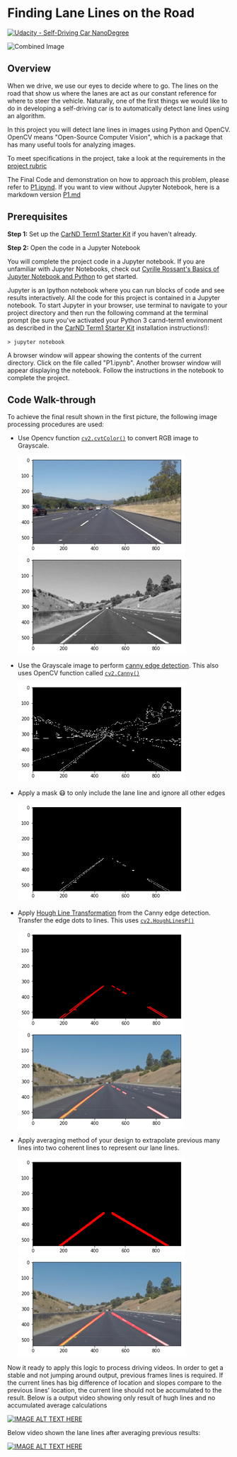 # **Finding Lane Lines on the Road** 
[![Udacity - Self-Driving Car NanoDegree](https://s3.amazonaws.com/udacity-sdc/github/shield-carnd.svg)](http://www.udacity.com/drive)

<img src="examples/laneLines_thirdPass.jpg" width="480" alt="Combined Image" />

Overview
---

When we drive, we use our eyes to decide where to go.  The lines on the road that show us where the lanes are act as our constant reference for where to steer the vehicle.  Naturally, one of the first things we would like to do in developing a self-driving car is to automatically detect lane lines using an algorithm.

In this project you will detect lane lines in images using Python and OpenCV.  OpenCV means "Open-Source Computer Vision", which is a package that has many useful tools for analyzing images.  

To meet specifications in the project, take a look at the requirements in the [project rubric](https://review.udacity.com/#!/rubrics/322/view)

The Final Code and demonstration on how to approach this problem, please refer to [P1.ipynd](./P1.ipynb). If you want to view without Jupyter Notebook, here is a markdown version [P1.md](./P1_md/P1.md)

Prerequisites
---

**Step 1:** Set up the [CarND Term1 Starter Kit](https://classroom.udacity.com/nanodegrees/nd013/parts/fbf77062-5703-404e-b60c-95b78b2f3f9e/modules/83ec35ee-1e02-48a5-bdb7-d244bd47c2dc/lessons/8c82408b-a217-4d09-b81d-1bda4c6380ef/concepts/4f1870e0-3849-43e4-b670-12e6f2d4b7a7) if you haven't already.

**Step 2:** Open the code in a Jupyter Notebook

You will complete the project code in a Jupyter notebook.  If you are unfamiliar with Jupyter Notebooks, check out <A HREF="https://www.packtpub.com/books/content/basics-jupyter-notebook-and-python" target="_blank">Cyrille Rossant's Basics of Jupyter Notebook and Python</A> to get started.

Jupyter is an Ipython notebook where you can run blocks of code and see results interactively.  All the code for this project is contained in a Jupyter notebook. To start Jupyter in your browser, use terminal to navigate to your project directory and then run the following command at the terminal prompt (be sure you've activated your Python 3 carnd-term1 environment as described in the [CarND Term1 Starter Kit](https://github.com/udacity/CarND-Term1-Starter-Kit/blob/master/README.md) installation instructions!):

`> jupyter notebook`

A browser window will appear showing the contents of the current directory.  Click on the file called "P1.ipynb".  Another browser window will appear displaying the notebook.  Follow the instructions in the notebook to complete the project.  

Code Walk-through
---
To achieve the final result shown in the first picture, the following image processing procedures are used:
* Use Opencv function [`cv2.cvtColor()`](https://docs.opencv.org/3.4/de/d25/imgproc_color_conversions.html) to convert RGB image to Grayscale.
    
    ![png](./P1_md/output_6_2.png)![png](./P1_md/output_17_0.png)
 
* Use the Grayscale image to perform [canny edge detection](https://en.wikipedia.org/wiki/Canny_edge_detector). This also uses OpenCV function called [`cv2.Canny()`](https://docs.opencv.org/3.4/da/d5c/tutorial_canny_detector.html)

    ![png](./P1_md/output_17_1.png)
    
* Apply a mask :mask: to only include the lane line and ignore all other edges

    ![png](./P1_md/output_18_1.png)

* Apply [Hough Line Transformation](https://opencv-python-tutroals.readthedocs.io/en/latest/py_tutorials/py_imgproc/py_houghlines/py_houghlines.html) from the Canny edge detection. Transfer the edge dots to lines. This uses [`cv2.HoughLinesP()`](https://docs.opencv.org/3.4/d9/db0/tutorial_hough_lines.html)    
    
    ![png](./P1_md/Non-ave-hugelines.png)![png](./P1_md/Non-ave-hugelines_overlay.png)
* Apply averaging method of your design to extrapolate previous many lines into two coherent lines to represent our lane lines.
    
    ![png](./P1_md/output_19_1.png)![png](./P1_md/output_19_2.png)
    
Now it ready to apply this logic to process driving videos. In order to get a stable and not jumping around output, previous frames lines is required. If the current lines has big difference of location and slopes compare to the previous lines' location, the current line should not be accumulated to the result.
Below is a output video showing only result of hugh lines and no accumulated average calculations

[![IMAGE ALT TEXT HERE](https://img.youtube.com/vi/Yk-V84GiKRg/0.jpg)](https://www.youtube.com/watch?v=Yk-V84GiKRg)

Below video shown the lane lines after averaging previous results:

[![IMAGE ALT TEXT HERE](https://img.youtube.com/vi/GLhxYWYur40/0.jpg)](https://www.youtube.com/watch?v=GLhxYWYur40)